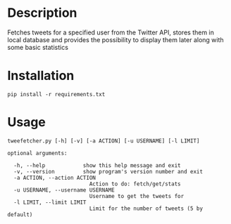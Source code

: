 # Description
Fetches tweets for a specified user from the Twitter API, stores them in local
database and provides the possibility to display them later along with some
basic statistics

# Installation
```
pip install -r requirements.txt
```

# Usage
```
tweefetcher.py [-h] [-v] [-a ACTION] [-u USERNAME] [-l LIMIT]

optional arguments:

  -h, --help            show this help message and exit
  -v, --version         show program's version number and exit
  -a ACTION, --action ACTION
                          Action to do: fetch/get/stats
  -u USERNAME, --username USERNAME
                          Username to get the tweets for
  -l LIMIT, --limit LIMIT
                          Limit for the number of tweets (5 by default)
```

